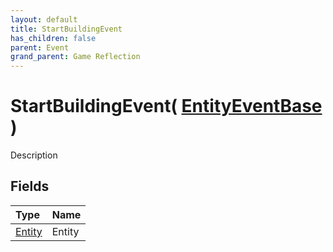 ```yaml
---
layout: default
title: StartBuildingEvent
has_children: false
parent: Event
grand_parent: Game Reflection
---
```

# StartBuildingEvent( [ EntityEventBase ](/docs/game-reflection/events/entity_event_base) )
Description 

## Fields

| Type | Name |
|:-------------|:--------------|
| [Entity](/docs/game-reflection/classes/entity) | Entity |


